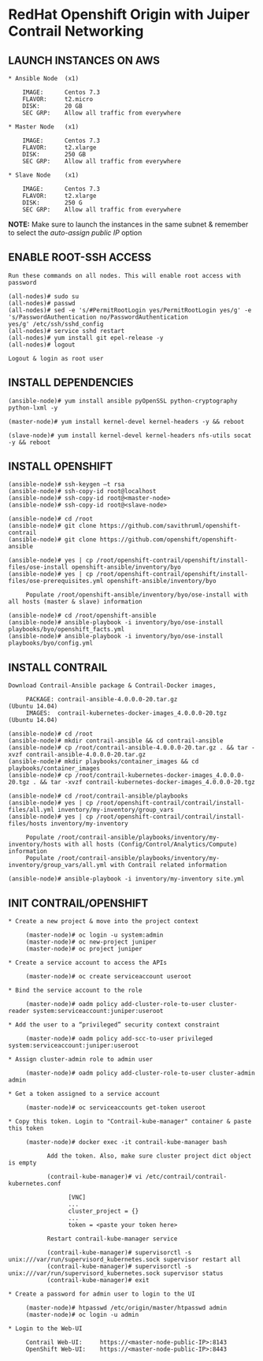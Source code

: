 # RedHat Openshift Origin with Juiper Contrail Networking

## LAUNCH INSTANCES ON AWS

    * Ansible Node  (x1)
    
        IMAGE:      Centos 7.3
        FLAVOR:     t2.micro
        DISK:       20 GB
        SEC GRP:    Allow all traffic from everywhere
    
    * Master Node   (x1)
    
        IMAGE:      Centos 7.3
        FLAVOR:     t2.xlarge
        DISK:       250 GB
        SEC GRP:    Allow all traffic from everywhere
    
    * Slave Node    (x1)
    
        IMAGE:      Centos 7.3
        FLAVOR:     t2.xlarge
        DISK:       250 G
        SEC GRP:    Allow all traffic from everywhere

**NOTE:** Make sure to launch the instances in the same subnet & remember to select the *auto-assign public IP* option

## ENABLE ROOT-SSH ACCESS

    Run these commands on all nodes. This will enable root access with password
    
    (all-nodes)# sudo su
    (all-nodes)# passwd
    (all-nodes)# sed -e 's/#PermitRootLogin yes/PermitRootLogin yes/g' -e 's/PasswordAuthentication no/PasswordAuthentication                  yes/g' /etc/ssh/sshd_config 
    (all-nodes)# service sshd restart
    (all-nodes)# yum install git epel-release -y
    (all-nodes)# logout
    
    Logout & login as root user

## INSTALL DEPENDENCIES
    
    (ansible-node)# yum install ansible pyOpenSSL python-cryptography python-lxml -y

    (master-node)# yum install kernel-devel kernel-headers -y && reboot

    (slave-node)# yum install kernel-devel kernel-headers nfs-utils socat -y && reboot

## INSTALL OPENSHIFT

    (ansible-node)# ssh-keygen –t rsa
    (ansible-node)# ssh-copy-id root@localhost
    (ansible-node)# ssh-copy-id root@<master-node>
    (ansible-node)# ssh-copy-id root@<slave-node>

    (ansible-node)# cd /root
    (ansible-node)# git clone https://github.com/savithruml/openshift-contrail
    (ansible-node)# git clone https://github.com/openshift/openshift-ansible

    (ansible-node)# yes | cp /root/openshift-contrail/openshift/install-files/ose-install openshift-ansible/inventory/byo
    (ansible-node)# yes | cp /root/openshift-contrail/openshift/install-files/ose-prerequisites.yml openshift-ansible/inventory/byo
    
         Populate /root/openshift-ansible/inventory/byo/ose-install with all hosts (master & slave) information

    (ansible-node)# cd /root/openshift-ansible
    (ansible-node)# ansible-playbook -i inventory/byo/ose-install playbooks/byo/openshift_facts.yml
    (ansible-node)# ansible-playbook -i inventory/byo/ose-install playbooks/byo/config.yml

## INSTALL CONTRAIL

    Download Contrail-Ansible package & Contrail-Docker images, 
    
         PACKAGE: contrail-ansible-4.0.0.0-20.tar.gz                 (Ubuntu 14.04)
         IMAGES:  contrail-kubernetes-docker-images_4.0.0.0-20.tgz   (Ubuntu 14.04)

    (ansible-node)# cd /root
    (ansible-node)# mkdir contrail-ansible && cd contrail-ansible
    (ansible-node)# cp /root/contrail-ansible-4.0.0.0-20.tar.gz . && tar -xvzf contrail-ansible-4.0.0.0-20.tar.gz
    (ansible-node)# mkdir playbooks/container_images && cd playbooks/container_images
    (ansible-node)# cp /root/contrail-kubernetes-docker-images_4.0.0.0-20.tgz . && tar -xvzf contrail-kubernetes-docker-images_4.0.0.0-20.tgz
    
    (ansible-node)# cd /root/contrail-ansible/playbooks
    (ansible-node)# yes | cp /root/openshift-contrail/contrail/install-files/all.yml inventory/my-inventory/group_vars
    (ansible-node)# yes | cp /root/openshift-contrail/contrail/install-files/hosts inventory/my-inventory
    
         Populate /root/contrail-ansible/playbooks/inventory/my-inventory/hosts with all hosts (Config/Control/Analytics/Compute) information
         Populate /root/contrail-ansible/playbooks/inventory/my-inventory/group_vars/all.yml with Contrail related information
 
    (ansible-node)# ansible-playbook -i inventory/my-inventory site.yml
    
 ## INIT CONTRAIL/OPENSHIFT
 
    * Create a new project & move into the project context
    
         (master-node)# oc login -u system:admin
         (master-node)# oc new-project juniper 
         (master-node)# oc project juniper

    * Create a service account to access the APIs
         
         (master-node)# oc create serviceaccount useroot
    
    * Bind the service account to the role

         (master-node)# oadm policy add-cluster-role-to-user cluster-reader system:serviceaccount:juniper:useroot

    * Add the user to a “privileged” security context constraint

         (master-node)# oadm policy add-scc-to-user privileged system:serviceaccount:juniper:useroot
         
    * Assign cluster-admin role to admin user
    
         (master-node)# oadm policy add-cluster-role-to-user cluster-admin admin

    * Get a token assigned to a service account
         
         (master-node)# oc serviceaccounts get-token useroot
         
    * Copy this token. Login to "Contrail-kube-manager" container & paste this token
    
         (master-node)# docker exec -it contrail-kube-manager bash
         
               Add the token. Also, make sure cluster project dict object is empty
               
               (contrail-kube-manager)# vi /etc/contrail/contrail-kubernetes.conf
               
                     [VNC]
                     ...
                     cluster_project = {}
                     ...
                     token = <paste your token here>
               
               Restart contrail-kube-manager service
               
               (contrail-kube-manager)# supervisorctl -s unix:///var/run/supervisord_kubernetes.sock supervisor restart all
               (contrail-kube-manager)# supervisorctl -s unix:///var/run/supervisord_kubernetes.sock supervisor status
               (contrail-kube-manager)# exit
  
    * Create a password for admin user to login to the UI
    
         (master-node)# htpasswd /etc/origin/master/htpasswd admin
         (master-node)# oc login -u admin
         
    * Login to the Web-UI
    
         Contrail Web-UI:     https://<master-node-public-IP>:8143
         OpenShift Web-UI:    https://<master-node-public-IP>:8443
         
 
   
